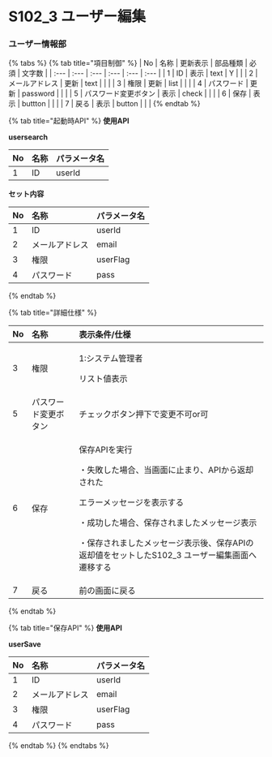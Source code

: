 # S102\_3 ユーザー編集

### ユーザー情報部

{% tabs %}
{% tab title="項目制御" %}
| No | 名称 | 更新表示 | 部品種類 | 必須 | 文字数 |
| :--- | :--- | :--- | :--- | :--- | :--- |
| 1 | ID | 表示 | text | Y |  |
| 2 | メールアドレス | 更新 | text |  |  |
| 3 | 権限 | 更新 | list |  |  |
| 4 | パスワード | 更新 | password |  |  |
| 5 | パスワード変更ボタン | 表示 | check |  |  |
| 6 | 保存 | 表示 | buttton |  |  |
| 7 | 戻る | 表示 | button |  |  |
{% endtab %}

{% tab title="起動時API" %}
**使用API**

**usersearch**

| No | 名称 | パラメータ名 |
| :--- | :--- | :--- |
| 1 | ID | userId |

**セット内容**

| No | 名称 | パラメータ名 |
| :--- | :--- | :--- |
| 1 | ID | userId |
| 2 | メールアドレス | email |
| 3 | 権限 | userFlag |
| 4 | パスワード | pass |
{% endtab %}

{% tab title="詳細仕様" %}
<table>
  <thead>
    <tr>
      <th style="text-align:left">No</th>
      <th style="text-align:left">名称</th>
      <th style="text-align:left">表示条件/仕様</th>
    </tr>
  </thead>
  <tbody>
    <tr>
      <td style="text-align:left">3</td>
      <td style="text-align:left">権限</td>
      <td style="text-align:left">
        <p>1:システム管理者</p>
        <p>リスト値表示</p>
      </td>
    </tr>
    <tr>
      <td style="text-align:left">5</td>
      <td style="text-align:left">パスワード変更ボタン</td>
      <td style="text-align:left">チェックボタン押下で変更不可or可</td>
    </tr>
    <tr>
      <td style="text-align:left">6</td>
      <td style="text-align:left">保存</td>
      <td style="text-align:left">
        <p>保存APIを実行</p>
        <p>・失敗した場合、当画面に止まり、APIから返却された</p>
        <p>エラーメッセージを表示する</p>
        <p>・成功した場合、保存されましたメッセージ表示</p>
        <p>・保存されましたメッセージ表示後、保存APIの返却値をセットしたS102_3 ユーザー編集画面へ遷移する</p>
      </td>
    </tr>
    <tr>
      <td style="text-align:left">7</td>
      <td style="text-align:left">戻る</td>
      <td style="text-align:left">前の画面に戻る</td>
    </tr>
  </tbody>
</table>
{% endtab %}

{% tab title="保存API" %}
**使用API**

**userSave**

| No | 名称 | パラメータ名 |
| :--- | :--- | :--- |
| 1 | ID | userId |
| 2 | メールアドレス | email |
| 3 | 権限 | userFlag |
| 4 | パスワード | pass |
{% endtab %}
{% endtabs %}

